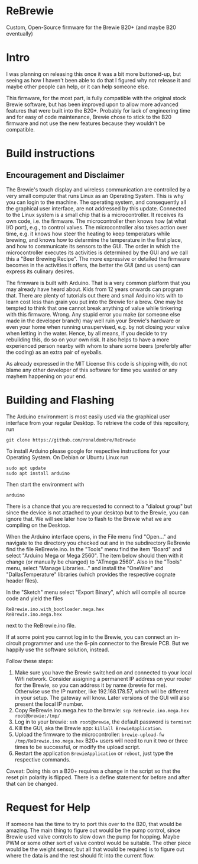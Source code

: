 # ReBrewie
Custom, Open-Source firmware for the Brewie B20+ (and maybe B20 eventually)

# Intro
I was planning on releasing this once it was a bit more buttoned-up, but seeing as how I haven't been able to do that I figured why not release it and maybe other 
people can help, or it can help someone else.

This firmware, for the most part, is fully compatible with the original stock Brewie software, but has been improved upon to allow more advanced features that were built into the B20+. Probably for lack of engineering time and for easy of code maintenance, Brewie chose to stick to the B20 firmware and not use the new features because they wouldn't be compatible. 

# Build instructions

## Encouragement and Disclaimer
The Brewie's touch display and wireless communication are controlled by a very small computer that runs Linux as an Operating System. This is why you can login to the machine. The operating system, and consequently all the graphical user interface, are not addressed by this update. Connected to the Linux system is a small chip that is a microcontroller. It receives its own code, i.e. the firmware. The microcontroller then knows how (at what I/O port), e.g., to control valves. The microcontroller also takes action over time, e.g. it knows how steer the heating to keep temperaturs while brewing, and knows how to determine the temperature in the first place, and how to communicate its sensors to the GUI. The order in which the microcontroller executes its activities is determined by the GUI and we call this a "Beer Brewing Recipe". The more expressive or detailed the firmware becomes in the activities it offers, the better the GUI (and us users) can express its culinary desires.

The firmware is built with Arduino. That is a very common platform that you may already have heard about. Kids from 12 years onwards can program that. There are plenty of tutorials out there and small Arduino kits with to learn cost less than grain you put into the Brewie for a brew. One may be tempted to think that one cannot break anything of value while tinkering with this firmware. Wrong. Any stupid error you make (or someone else made in the developer branch) may well ruin your Brewie's hardware or even your home when running unsupervised, e.g. by not closing your valve when letting in the water. Hence, by all means, if you decide to try rebuilding this, do so on your own risk. It also helps to have a more experienced person nearby with whom to share some beers (preferbly after the coding) as an extra pair of eyeballs.

As already expressed in the MIT License this code is shipping with, do not blame any other developer of this software for time you wasted or any mayhem happening on your end.

# Building and Flashing
The Arduino environment is most easily used via the graphical user interface from your regular Desktop. To retrieve the code of this repository, run
```
git clone https://github.com/ronaldombre/ReBrewie
```
To install Arduino please google for respective instructions for your Operating System. On Debian or Ubuntu Linux run
```
sudo apt update
sudo apt install arduino
```
Then start the environment with
```
arduino
```
There is a chance that you are requested to connect to a "dialout group" but since the device is not attached to your desktop but to the Brewie, you can ignore that. We will see later how to flash to the Brewie what we are compiling on the Desktop.

When the Arduino interface opens, in the File menu find "Open..." and navigate to the directory you checked out and in the subdirectory ReBrewie find the file ReBrewie.ino. In the "Tools" menu find the item "Board" and select "Arduino Mega or Mega 2560". The item below should then with it change (or manually be changed) to "ATmega 2560". Also in the "Tools" menu, select "Manage Libraries..." and install the "OneWire" and "DallasTemperature" libraries (which provides the respective cognate header files).

In the "Sketch" menu select "Export Binary", which will compile all source code and yield the files
```
ReBrewie.ino.with_bootloader.mega.hex
ReBrewie.ino.mega.hex
```
next to the ReBrewie.ino file.

If at some point you cannot log in to the Brewie, you can connect an in-circuit programmer and use the 6-pin connector to the Brewie PCB. But we happily use the software solution, instead.

Follow these steps:
 1. Make sure you have the Brewie switched on and connected to your local Wifi network. Consider assigning a permanent IP address on your router for the Brewie, so you can address it by name (brewie for me). Otherwise use the IP number, like 192.168.178.57, which will be different in your setup. The gateway will know. Later versions of the GUI will also present the local IP number.
 2. Copy ReBrewie.ino.mega.hex to the brewie: `scp ReBrewie.ino.mega.hex root@brewie:/tmp/`
 3. Log in to your brewie: `ssh root@brewie`, the default password is `terminat`
 3. Kill the GUI, aka the Brewie app: `killall BrewieApplication`.
 4. Upload the firmware to the microcontroller: `brewie-upload-fw /tmp/ReBrewie.ino.mega.hex` B20+ users will need to run it two or three times to be successful, or modify the upload script.
 5. Restart the application `BrewieApplication` or `reboot`, just type the respective commands.

Caveat: Doing this on a B20+ requires a change in the script so that the reset pin polarity is flipped. There is a define statement for before and after that can be changed.

# Request for Help
If someone has the time to try to port this over to the B20, that would be amazing. The main thing to figure out would be the pump control, since Brewie used valve controls to slow down the pump for hopping. Maybe PWM or some other sort of valve control would be suitable. The other piece would be the weight sensor, but all that would be required is to figure out where the data is and the rest should fit into the current flow.

